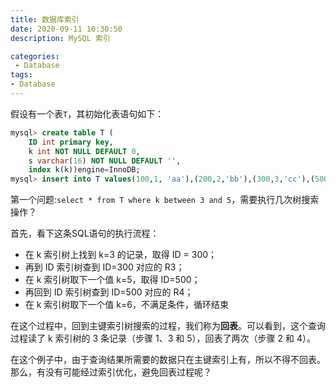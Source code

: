 ```yaml
---
title: 数据库索引
date: 2020-09-11 10:30:50
description: MySQL 索引

categories:
 - Database
tags: 
- Database
---
```



假设有一个表`T`，其初始化表语句如下：
```sql
mysql> create table T (
    ID int primary key,
    k int NOT NULL DEFAULT 0, 
    s varchar(16) NOT NULL DEFAULT '',
    index k(k))engine=InnoDB;
mysql> insert into T values(100,1, 'aa'),(200,2,'bb'),(300,3,'cc'),(500,5,'ee'),(600,6,'ff'),(700,7,'gg');
```

第一个问题:`select * from T where k between 3 and 5`，需要执行几次树搜索操作？


首先，看下这条SQL语句的执行流程：


- 在 k 索引树上找到 k=3 的记录，取得 ID = 300；
- 再到 ID 索引树查到 ID=300 对应的 R3；
- 在 k 索引树取下一个值 k=5，取得 ID=500；
- 再回到 ID 索引树查到 ID=500 对应的 R4；
- 在 k 索引树取下一个值 k=6，不满足条件，循环结束


在这个过程中，回到主键索引树搜索的过程，我们称为**回表**。可以看到，这个查询过程读了 k 索引树的 3 条记录（步骤 1、3 和 5），回表了两次（步骤 2 和 4）。

在这个例子中，由于查询结果所需要的数据只在主键索引上有，所以不得不回表。那么，有没有可能经过索引优化，避免回表过程呢？


